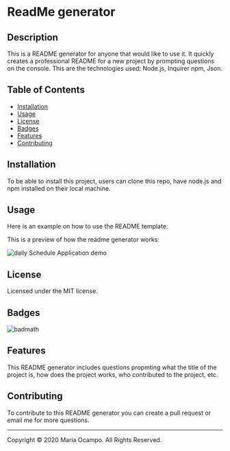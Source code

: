 # ReadMe generator

  ## Description
  <p>This is a README generator for anyone that would like to use it. It quickly creates a professional README for a new project by prompting questions on the console. This are the technologies used: Node.js, Inquirer npm, Json.</p>

  ## Table of Contents
  * [Installation](#installation)
  * [Usage](#usage)
  * [License](#license)
  * [Badges](#badges)
  * [Features](#features)
  * [Contributing](#contributing)

  ## Installation
  <p>To be able to install this project, users can clone this repo, have node.js and npm installed on their local machine.</p>

  ## Usage 
  <p>Here is an example on how to use the README template:</p>
  This is a preview of how the readme generator works: 

  ![daily Schedule Application demo](/Assets/README.gif)
 
  ## License
  Licensed under the MIT license.

  ## Badges
  ![badmath](https://img.shields.io/github/languages/top/nielsenjared/badmath)
  
  ## Features
  <p>This README generator includes questions propmting what the title of the project is, how does the project works, who contributed to the project, etc. </p>

  ## Contributing
  <p>To contribute to this README generator you can create a pull request or email me for more questions.</p>

  - - -
  Copyright &copy; 2020 Maria Ocampo. All Rights Reserved.
  

